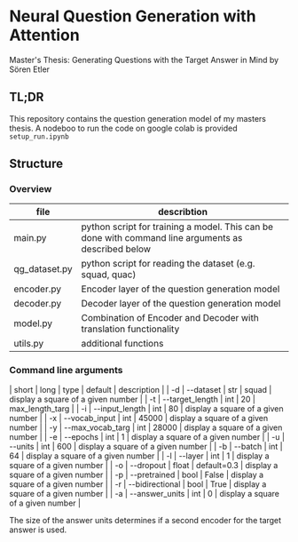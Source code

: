 # Neural Question Generation with Attention
Master's Thesis: Generating Questions with the Target Answer in Mind
by Sören Etler

## TL;DR
This repository contains the question generation model of my masters thesis. A nodeboo to run the code on google colab is provided `setup_run.ipynb`

## Structure
### Overview

| file          | describtion |
|---------------|-----------|
| main.py       | python script for training a model. This can be done with command line arguments as described below     |
| qg_dataset.py | python script for reading the dataset (e.g. squad, quac)     |
| encoder.py    | Encoder layer of the question generation model |
| decoder.py    | Decoder layer of the question generation model |
| model.py      | Combination of Encoder and Decoder with translation functionality |
| utils.py      | additional functions |

### Command line arguments
| short | long | type | default | description |
| -d    | --dataset | str | squad | display a square of a given number |
| -t    | --target_length | int | 20 | max_length_targ |
| -i    | --input_length | int | 80 | display a square of a given number |
| -x    | --vocab_input | int | 45000 | display a square of a given number |
| -y    | --max_vocab_targ | int | 28000 | display a square of a given number |
| -e    | --epochs | int | 1 | display a square of a given number |
| -u    | --units | int | 600 | display a square of a given number |
| -b    | --batch | int | 64 | display a square of a given number |
| -l    | --layer | int | 1 | display a square of a given number |
| -o    | --dropout | float | default=0.3 | display a square of a given number |
| -p    | --pretrained | bool | False | display a square of a given number |
| -r    | --bidirectional | bool | True | display a square of a given number |
| -a    | --answer_units | int | 0 | display a square of a given number |

The size of the answer units determines if a second encoder for the target answer is used.